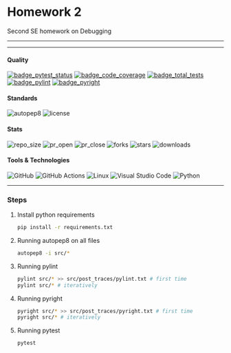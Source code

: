 # Homework 2
Second SE homework on Debugging

---
---

#### Quality
[![badge_pytest_status](https://img.shields.io/badge/PyTest-failing-red?logo=pytest&logoColor=white)](https://github.com/gitsetgopack/hw2/actions/runs/10821886315)
[![badge_code_coverage](https://img.shields.io/badge/coverage-0%25-red)](https://github.com/gitsetgopack/hw2/actions/runs/10821886315)
[![badge_total_tests](https://img.shields.io/badge/tests-0-blue?logo=pytest&logoColor=white&link=https%3A%2F%2Fgithub.com%2Fgitsetgopack%2Fhw2%2Ftree%2Fmain%2Ftests)](https://github.com/gitsetgopack/hw2/tree/main/tests)
[![badge_pylint](https://img.shields.io/badge/pylint-10.00-brightgreen)](https://github.com/gitsetgopack/hw2/actions/runs/10821886315)
[![badge_pyright](https://img.shields.io/badge/pyright-passing-brightgreen)](https://github.com/gitsetgopack/hw2/actions/runs/10821886315)

#### Standards
![autopep8](https://img.shields.io/badge/code%20style-autopep8-blue)
![license](https://img.shields.io/github/license/gitsetgopack/hw2)

#### Stats
![repo_size](https://img.shields.io/github/repo-size/gitsetgopack/hw2)
![pr_open](https://img.shields.io/github/issues-pr/gitsetgopack/hw2)
![pr_close](https://img.shields.io/github/issues-pr-closed/gitsetgopack/hw2)
![forks](https://img.shields.io/github/forks/gitsetgopack/hw2?style=flat)
![stars](https://img.shields.io/github/stars/gitsetgopack/hw2?style=flat)
![downloads](https://img.shields.io/github/downloads/gitsetgopack/hw2/total)

   
#### Tools & Technologies
![GitHub](https://img.shields.io/badge/github-%23121011.svg?style=for-the-badge&logo=github&logoColor=white)
![GitHub Actions](https://img.shields.io/badge/github%20actions-%232671E5.svg?style=for-the-badge&logo=githubactions&logoColor=white)
![Linux](https://img.shields.io/badge/Linux-FCC624?style=for-the-badge&logo=linux&logoColor=black)
![Visual Studio Code](https://img.shields.io/badge/Visual%20Studio%20Code-0078d7.svg?style=for-the-badge&logo=visual-studio-code&logoColor=white)
![Python](https://img.shields.io/badge/python%203.13-3670A0?style=for-the-badge&logo=python&logoColor=ffdd54)



---
### Steps
1. Install python requirements
   ```bash
   pip install -r requirements.txt
   ```
2. Running autopep8 on all files
    ```bash
    autopep8 -i src/*
    ```
3. Running pylint
   ```bash
   pylint src/* >> src/post_traces/pylint.txt # first time
   pylint src/* # iteratively
   ```
4. Running pyright
   ```bash
   pyright src/* >> src/post_traces/pyright.txt # first time
   pyright src/* # iteratively
   ```
5. Running pytest
   ```bash
   pytest
   ```
